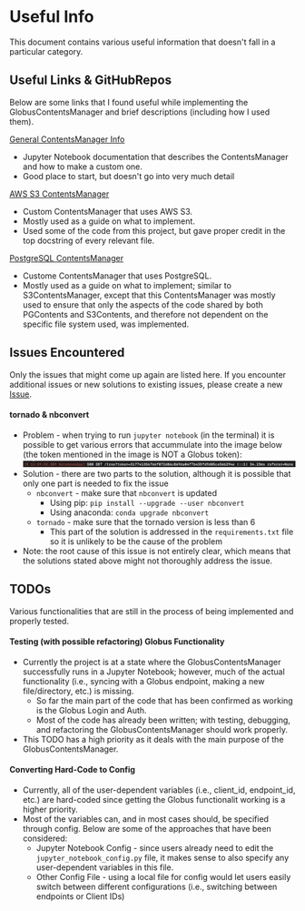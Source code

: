 # Useful Info
This document contains various useful information that doesn't fall in a particular category.

## Useful Links & GitHubRepos
Below are some links that I found useful while implementing the GlobusContentsManager and brief descriptions (including how I used them).

[General ContentsManager Info](https://jupyter-notebook.readthedocs.io/en/stable/extending/contents.html)
* Jupyter Notebook documentation that describes the ContentsManager and how to make a custom one.
* Good place to start, but doesn't go into very much detail

[AWS S3 ContentsManager](https://github.com/danielfrg/s3contents)
* Custom ContentsManager that uses AWS S3.
* Mostly used as a guide on what to implement.
* Used some of the code from this project, but gave proper credit in the top docstring of every relevant file.

[PostgreSQL ContentsManager](https://github.com/quantopian/pgcontents)
* Custome ContentsManager that uses PostgreSQL.
* Mostly used as a guide on what to implement; similar to S3ContentsManager, except that this ContentsManager was mostly used to ensure that only the aspects of the code shared by both PGContents and S3Contents, and therefore not dependent on the specific file system used, was implemented.

## Issues Encountered
Only the issues that might come up again are listed here. If you encounter additional issues or new solutions to existing issues, please create a new [Issue](https://github.com/gneezyn/globus-contents-manager/issues).

#### tornado & nbconvert
* Problem - when trying to run `jupyter notebook` (in the terminal) it is possible to get various errors that accummulate into the image below (the token mentioned in the image is NOT a Globus token):
![alt text](images/nbconvert_tornado_issue.png)
* Solution - there are two parts to the solution, although it is possible that only one part is needed to fix the issue
    * `nbconvert` - make sure that `nbconvert` is updated
        * Using pip: `pip install --upgrade --user nbconvert`
        * Using anaconda: `conda upgrade nbconvert`
    * `tornado` - make sure that the tornado version is less than 6
        * This part of the solution is addressed in the `requirements.txt` file so it is unlikely to be the cause of the problem
* Note: the root cause of this issue is not entirely clear, which means that the solutions stated above might not thoroughly address the issue.

## TODOs
Various functionalities that are still in the process of being implemented and properly tested.

#### Testing (with possible refactoring) Globus Functionality
* Currently the project is at a state where the GlobusContentsManager successfully runs in a Jupyter Notebook; however, much of the actual functionality (i.e., syncing with a Globus endpoint, making a new file/directory, etc.) is missing.
    * So far the main part of the code that has been confirmed as working is the Globus Login and Auth.
    * Most of the code has already been written; with testing, debugging, and refactoring the GlobusContentsManager should work properly.
* This TODO has a high priority as it deals with the main purpose of the GlobusContentsManager.

#### Converting Hard-Code to Config
* Currently, all of the user-dependent variables (i.e., client_id, endpoint_id, etc.) are hard-coded since getting the Globus functionalit working is a higher priority.
* Most of the variables can, and in most cases should, be specified through config. Below are some of the approaches that have been considered:
    * Jupyter Notebook Config - since users already need to edit the `jupyter_notebook_config.py` file, it makes sense to also specify any user-dependent variables in this file.
    * Other Config File - using a local file for config would let users easily switch between different configurations (i.e., switching between endpoints or Client IDs)

